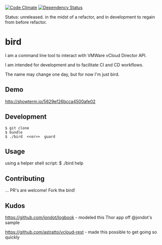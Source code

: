 [![Code Climate](https://codeclimate.com/github/brettswift/bird.png)](https://codeclimate.com/github/brettswift/bird)
[![Dependency Status](https://gemnasium.com/brettswift/bird.svg)](https://gemnasium.com/brettswift/bird)

Status:  unreleased.  in the midst of a refactor, and in development to regain from before refactor. 


# bird

I am a command line tool to interact with VMWare vCloud Director API.

I am intended for development and to facilitate CI and CD workflows.  

The name may change one day, but for now I'm just bird. 

## Demo
  http://showterm.io/5629ef26bcca4500afe02

## Development

    $ git clone
    $ bundle
    $ ./bird  <<or>>  guard


## Usage
  using a helper shell script:
    $ ./bird help

## Contributing

... PR's are welcome!    Fork the bird! 

## Kudos
  https://github.com/jondot/logbook
    - modeled this Thor app off @jondot's sample

  https://github.com/astratto/vcloud-rest 
    - made this possible to get going so quickly
